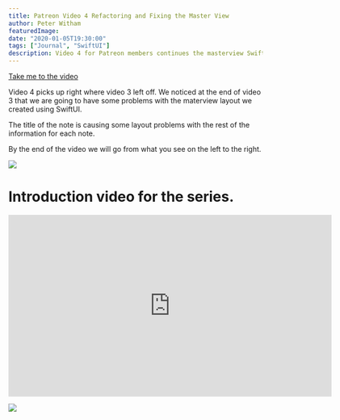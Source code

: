 ```yaml
---
title: Patreon Video 4 Refactoring and Fixing the Master View
author: Peter Witham
featuredImage:
date: "2020-01-05T19:30:00"
tags: ["Journal", "SwiftUI"]
description: Video 4 for Patreon members continues the masterview SwiftUI work from video 3, we identify and fix problems with the layout.
---
```


[Take me to the video](https://www.patreon.com/posts/04-refactoring-32903004)

Video 4 picks up right where video 3 left off. We noticed at the end of video 3 that we are going to have some problems with the materview layout we created using SwiftUI.

The title of the note is causing some layout problems with the rest of the information for each note.

By the end of the video we will go from what you see on the left to the right.

![](/images/2020-01-05/before-after.jpg)

# Introduction video for the series.

<iframe src="https://player.vimeo.com/video/370978181" width="640" height="360" frameborder="0" allow="autoplay; fullscreen" allowfullscreen></iframe>

<a href="https://patreon.com/pwcom">![](/images/patreon-subscriber-banner.svg)</a>
